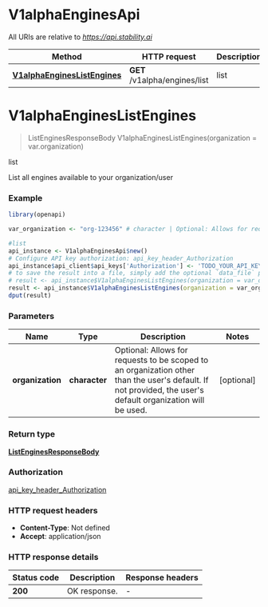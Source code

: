 # V1alphaEnginesApi

All URIs are relative to *https://api.stability.ai*

Method | HTTP request | Description
------------- | ------------- | -------------
[**V1alphaEnginesListEngines**](V1alphaEnginesApi.md#V1alphaEnginesListEngines) | **GET** /v1alpha/engines/list | list


# **V1alphaEnginesListEngines**
> ListEnginesResponseBody V1alphaEnginesListEngines(organization = var.organization)

list

List all engines available to your organization/user

### Example
```R
library(openapi)

var_organization <- "org-123456" # character | Optional: Allows for requests to be scoped to an organization other than the user's default.  If not provided, the user's default organization will be used.

#list
api_instance <- V1alphaEnginesApi$new()
# Configure API key authorization: api_key_header_Authorization
api_instance$api_client$api_keys['Authorization'] <- 'TODO_YOUR_API_KEY';
# to save the result into a file, simply add the optional `data_file` parameter, e.g.
# result <- api_instance$V1alphaEnginesListEngines(organization = var_organizationdata_file = "result.txt")
result <- api_instance$V1alphaEnginesListEngines(organization = var_organization)
dput(result)
```

### Parameters

Name | Type | Description  | Notes
------------- | ------------- | ------------- | -------------
 **organization** | **character**| Optional: Allows for requests to be scoped to an organization other than the user&#39;s default.  If not provided, the user&#39;s default organization will be used. | [optional] 

### Return type

[**ListEnginesResponseBody**](ListEnginesResponseBody.md)

### Authorization

[api_key_header_Authorization](../README.md#api_key_header_Authorization)

### HTTP request headers

 - **Content-Type**: Not defined
 - **Accept**: application/json

### HTTP response details
| Status code | Description | Response headers |
|-------------|-------------|------------------|
| **200** | OK response. |  -  |

